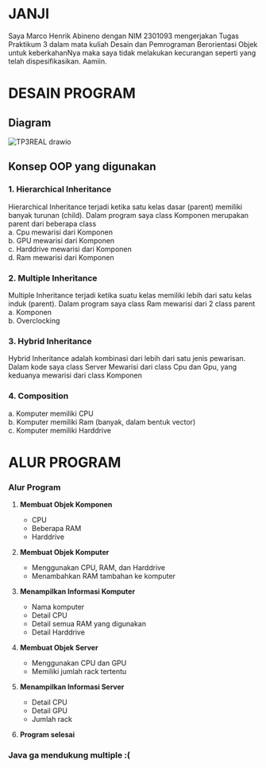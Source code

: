 # JANJI

Saya Marco Henrik Abineno dengan NIM 2301093 mengerjakan Tugas Praktikum 3 dalam mata kuliah Desain dan Pemrograman Berorientasi Objek untuk keberkahanNya maka saya tidak melakukan kecurangan seperti yang telah dispesifikasikan. Aamiin.

# DESAIN PROGRAM

## Diagram

![TP3REAL drawio](https://github.com/user-attachments/assets/1bc63b5d-c2c6-4d57-ae4c-8fbbce6ee22d)

## Konsep OOP yang digunakan

### 1. Hierarchical Inheritance

Hierarchical Inheritance terjadi ketika satu kelas dasar (parent) memiliki banyak turunan (child). Dalam program saya class Komponen merupakan parent dari beberapa class  
a. Cpu mewarisi dari Komponen  
b. GPU mewarisi dari Komponen  
c. Harddrive mewarisi dari Komponen  
d. Ram mewarisi dari Komponen  

### 2. Multiple Inheritance

Multiple Inheritance terjadi ketika suatu kelas memiliki lebih dari satu kelas induk (parent). Dalam program saya class Ram mewarisi dari 2 class parent  
a. Komponen  
b. Overclocking  

### 3. Hybrid Inheritance

Hybrid Inheritance adalah kombinasi dari lebih dari satu jenis pewarisan. Dalam kode saya class Server Mewarisi dari class Cpu dan Gpu, yang keduanya mewarisi dari class Komponen  

### 4. Composition

a. Komputer memiliki CPU  
b. Komputer memiliki Ram (banyak, dalam bentuk vector<ram>)  
c. Komputer memiliki Harddrive  

# ALUR PROGRAM

### **Alur Program**  

1. **Membuat Objek Komponen**  
   - CPU 
   - Beberapa RAM 
   - Harddrive  

2. **Membuat Objek Komputer**
   - Menggunakan CPU, RAM, dan Harddrive  
   - Menambahkan RAM tambahan ke komputer  

3. **Menampilkan Informasi Komputer**  
   - Nama komputer  
   - Detail CPU  
   - Detail semua RAM yang digunakan  
   - Detail Harddrive  

4. **Membuat Objek Server** 
   - Menggunakan CPU dan GPU  
   - Memiliki jumlah rack tertentu  

5. **Menampilkan Informasi Server**  
   - Detail CPU  
   - Detail GPU  
   - Jumlah rack  

6. **Program selesai**

### Java ga mendukung multiple :(
